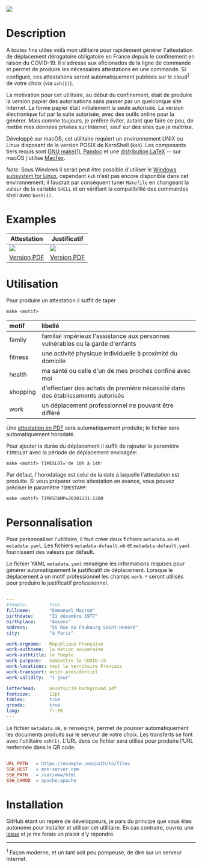 ![][banner]

# Description

A toutes fins utiles voilà mon utilitaire pour rapidement générer l'attestation de déplacement dérogatoire obligatoire en France
depuis le confinement en raison du COVID-19. Il s'adresse aux aficionados de la ligne de commande et permet de produire les
nécessaires attestations en une commande. Si configuré, ces attestations seront automatiquement publiées sur le
cloud<sup><a href="#fn1">1</a></sup> de votre choix (via `ssh(1)`).

La motivation pour cet utilitaire, au début du confinement, était de produire la version papier des autorisations sans passer par
un quelconque site Internet. La forme papier était initialement la seule autorisée. La version électronique fut par la suite
autorisée, avec des outils online pour la générer. Mais comme toujours, je préfère éviter, autant que faire ce peu, de mettre mes
données privées sur Internet, sauf sur des sites que je maîtrise.

Développé sur macOS, cet utilitaire requiert un environnement UNIX ou Linux disposant de la version POSIX de KornShell (`ksh`).
Les composants tiers requis sont [GNU make(1)][make], [Pandoc] et une [distribution LaTeX][latex] -- sur macOS j'utilise [MacTex].

_Note_: Sous Windows il serait peut être possible d'utiliser le [Windows subsystem for Linux][wsl], cependant `ksh` n'est pas
encore disponible dans cet environnement; il faudrait par conséquent tuner `Makefile` en changeant la valeur de la variable
`SHELL` et en vérifiant la compatibilité des commandes shell avec `bash(1)`.

# Examples

| Attestation           | Justificatif          |
| --------------------- | --------------------- |
| [![][image1]][image1] | [![][image2]][image2] |
| [Version PDF][print1] | [Version PDF][print2] |

# Utilisation

Pour produire un attestation il suffit de taper

    make <motif>

| motif     | libellé |
| :-------- | :------ |
| family    | familial impérieux l'assistance aux personnes vulnérables ou la garde d'enfants |
| fitness   | une activité physique individuelle à proximité du domicile |
| health    | ma santé ou celle d'un de mes proches confiné avec moi |
| shopping  | d'effectuer des achats de première nécessité dans des établissements autorisés |
| work      | un déplacement professionnel ne pouvant être différé |

Une [attestation en PDF][print1] sera automatiquement produite; le fichier sera automatiquement horodaté.

Pour ajouter la durée du déplacement il suffit de rajouter le paramètre `TIMESLOT` avec la période de déplacement envisagée:

    make <motif> TIMESLOT='de 10h à 14h'

Par défaut, l'horodatage est celui de la date à laquelle l'attestation est produite. Si vous préparer votre attestation en avance,
vous pouvez préciser le paramètre `TIMESTAMP`:

    make <motif> TIMESTAMP=20201231-1200

# Personnalisation

Pour personnaliser l'utilitaire, il faut créer deux fichiers `metadata.mk` et `metadata.yaml`. Les fichiers `metadata-default.mk`
et `metadata-default.yaml` fournissent des valeurs par défault.

Le fichier YAML `metadata.yaml` renseigne les informations requises pour générer automatiquement le justificatif de déplacement.
Lorsque le déplacement à un motif professionnel les champs `work-*` seront utilisés pour produire le justificatif professionnel.

``` .yaml

---
#female:        true
fullname:       "Emmanuel Macron"
birthdate:      "21 décembre 1977"
birthplace:     "Amiens"
address:        "55 Rue du Faubourg Saint-Honoré"
city:           "à Paris"

work-orgname:   République Française
work-authname:  la Nation souveraine
work-authtitle: le Peuple
work-purpose:   Combattre le COVID-19
work-locations: tout le territoire Français
work-transport: avion présidentiel
work-validity:  "1 jour"

letterhead:     assets/c19-background.pdf
fontsize:       12pt
tables:         true
qrcode:         true
lang:           fr-FR
---
```

Le fichier `metadata.mk`, si renseigné, permet de _pousser_ automatiquement les documents produits sur le serveur de votre choix.
Les transferts se font avec l'utilitaire `ssh(1)`. L'URL dans ce fichier sera utilisé pour produire l'URL renfermée dans le QR
code.

``` .mk

URL_PATH   = https://example.com/path/to/files
SSH_HOST   = mon-server.com
SSH_PATH   = /var/www/html
SSH_CHMOD  = apache:apache
```




# Installation

GitHub étant un repère de développeurs, je pars du principe que vous êtes autonome pour installer et utiliser cet utilitaire.
En cas contraire, ouvrez une [issue][issues] et je me ferais un plaisir d'y répondre.

<!-- # Footnotes -->

_ _ _ _

<a name="fn1"></a><sup>1</sup> Façon moderne, et un tant soit peu pompeuse, de dire sur un serveur Internet.

<!-- # Bookmarks -->

  [banner]: https://repository-images.githubusercontent.com/252994470/94268380-7b7a-11ea-97ac-6dd57d3227ea
  [image1]: https://user-images.githubusercontent.com/6306262/79021822-d9e44b80-7b7c-11ea-82c1-06d992e95176.jpg
  [image2]: https://user-images.githubusercontent.com/6306262/79021824-db157880-7b7c-11ea-81a2-874949f4c1df.jpg
  [issues]: https://github.com/marcastel/tex-covid19/issues
  [latex]:  https://www.latex-project.org/get
  [mactex]: https://tug.org/mactex/mactex-download.html
  [make]:   https://www.gnu.org/software/make
  [pandoc]: https://pandoc.org/installing.html
  [print1]: https://github.com/marcastel/tex-covid19/files/4463370/work-20200410-22h.pdf
  [print2]: https://github.com/marcastel/tex-covid19/files/4463371/workauth-20200410-22h.pdf
  [wsl]:    https://docs.microsoft.com/en-us/windows/wsl/install-win10

<!-- vim: set digraph nospell :-->
